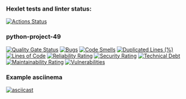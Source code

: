### Hexlet tests and linter status:
[![Actions Status](https://github.com/ddanillu/python-project-49/actions/workflows/hexlet-check.yml/badge.svg)](https://github.com/ddanillu/python-project-49/actions)

### python-project-49
[![Quality Gate Status](https://sonarcloud.io/api/project_badges/measure?project=ddanillu_python-project-49&metric=alert_status)](https://sonarcloud.io/summary/new_code?id=ddanillu_python-project-49)
[![Bugs](https://sonarcloud.io/api/project_badges/measure?project=ddanillu_python-project-49&metric=bugs)](https://sonarcloud.io/summary/new_code?id=ddanillu_python-project-49)
[![Code Smells](https://sonarcloud.io/api/project_badges/measure?project=ddanillu_python-project-49&metric=code_smells)](https://sonarcloud.io/summary/new_code?id=ddanillu_python-project-49)
[![Duplicated Lines (%)](https://sonarcloud.io/api/project_badges/measure?project=ddanillu_python-project-49&metric=duplicated_lines_density)](https://sonarcloud.io/summary/new_code?id=ddanillu_python-project-49)
[![Lines of Code](https://sonarcloud.io/api/project_badges/measure?project=ddanillu_python-project-49&metric=ncloc)](https://sonarcloud.io/summary/new_code?id=ddanillu_python-project-49)
[![Reliability Rating](https://sonarcloud.io/api/project_badges/measure?project=ddanillu_python-project-49&metric=reliability_rating)](https://sonarcloud.io/summary/new_code?id=ddanillu_python-project-49)
[![Security Rating](https://sonarcloud.io/api/project_badges/measure?project=ddanillu_python-project-49&metric=security_rating)](https://sonarcloud.io/summary/new_code?id=ddanillu_python-project-49)
[![Technical Debt](https://sonarcloud.io/api/project_badges/measure?project=ddanillu_python-project-49&metric=sqale_index)](https://sonarcloud.io/summary/new_code?id=ddanillu_python-project-49)
[![Maintainability Rating](https://sonarcloud.io/api/project_badges/measure?project=ddanillu_python-project-49&metric=sqale_rating)](https://sonarcloud.io/summary/new_code?id=ddanillu_python-project-49)
[![Vulnerabilities](https://sonarcloud.io/api/project_badges/measure?project=ddanillu_python-project-49&metric=vulnerabilities)](https://sonarcloud.io/summary/new_code?id=ddanillu_python-project-49)

### Example asciinema
[![asciicast](https://asciinema.org/a/LPfD4fMpaZStLrrz6jb1uQRIf.svg)](https://asciinema.org/a/LPfD4fMpaZStLrrz6jb1uQRIf)
